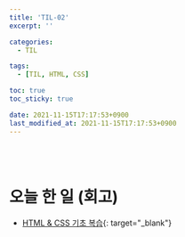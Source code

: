 ```yaml
---
title: 'TIL-02'
excerpt: ''

categories:
  - TIL

tags:
  - [TIL, HTML, CSS]

toc: true
toc_sticky: true

date: 2021-11-15T17:17:53+0900
last_modified_at: 2021-11-15T17:17:53+0900
---
```


<br>
<br>

# 오늘 한 일 (회고)

- [HTML & CSS 기초 복습](../../html-css/html-css-2){: target="\_blank"}
